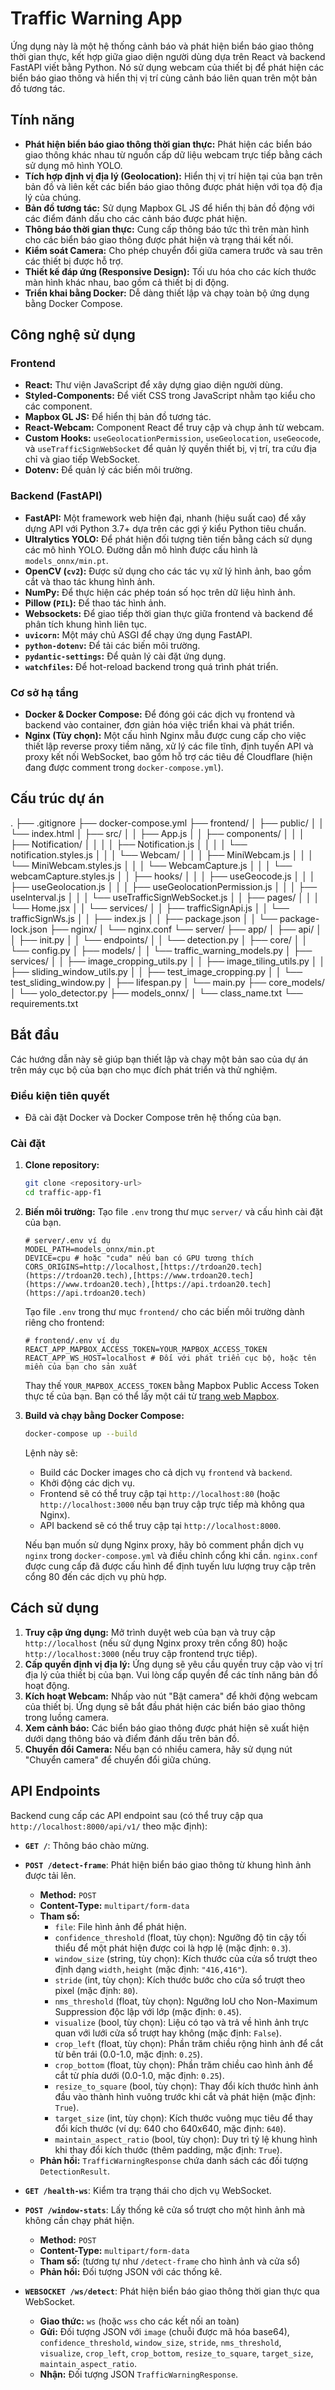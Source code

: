 # Traffic Warning App

Ứng dụng này là một hệ thống cảnh báo và phát hiện biển báo giao thông thời gian thực, kết hợp giữa giao diện người dùng dựa trên React và backend FastAPI viết bằng Python. Nó sử dụng webcam của thiết bị để phát hiện các biển báo giao thông và hiển thị vị trí cùng cảnh báo liên quan trên một bản đồ tương tác.

## Tính năng

* **Phát hiện biển báo giao thông thời gian thực:** Phát hiện các biển báo giao thông khác nhau từ nguồn cấp dữ liệu webcam trực tiếp bằng cách sử dụng mô hình YOLO.
* **Tích hợp định vị địa lý (Geolocation):** Hiển thị vị trí hiện tại của bạn trên bản đồ và liên kết các biển báo giao thông được phát hiện với tọa độ địa lý của chúng.
* **Bản đồ tương tác:** Sử dụng Mapbox GL JS để hiển thị bản đồ động với các điểm đánh dấu cho các cảnh báo được phát hiện.
* **Thông báo thời gian thực:** Cung cấp thông báo tức thì trên màn hình cho các biển báo giao thông được phát hiện và trạng thái kết nối.
* **Kiểm soát Camera:** Cho phép chuyển đổi giữa camera trước và sau trên các thiết bị được hỗ trợ.
* **Thiết kế đáp ứng (Responsive Design):** Tối ưu hóa cho các kích thước màn hình khác nhau, bao gồm cả thiết bị di động.
* **Triển khai bằng Docker:** Dễ dàng thiết lập và chạy toàn bộ ứng dụng bằng Docker Compose.

## Công nghệ sử dụng

### Frontend

* **React:** Thư viện JavaScript để xây dựng giao diện người dùng.
* **Styled-Components:** Để viết CSS trong JavaScript nhằm tạo kiểu cho các component.
* **Mapbox GL JS:** Để hiển thị bản đồ tương tác.
* **React-Webcam:** Component React để truy cập và chụp ảnh từ webcam.
* **Custom Hooks:** `useGeolocationPermission`, `useGeolocation`, `useGeocode`, và `useTrafficSignWebSocket` để quản lý quyền thiết bị, vị trí, tra cứu địa chỉ và giao tiếp WebSocket.
* **Dotenv:** Để quản lý các biến môi trường.

### Backend (FastAPI)

* **FastAPI:** Một framework web hiện đại, nhanh (hiệu suất cao) để xây dựng API với Python 3.7+ dựa trên các gợi ý kiểu Python tiêu chuẩn.
* **Ultralytics YOLO:** Để phát hiện đối tượng tiên tiến bằng cách sử dụng các mô hình YOLO. Đường dẫn mô hình được cấu hình là `models_onnx/min.pt`.
* **OpenCV (`cv2`):** Được sử dụng cho các tác vụ xử lý hình ảnh, bao gồm cắt và thao tác khung hình ảnh.
* **NumPy:** Để thực hiện các phép toán số học trên dữ liệu hình ảnh.
* **Pillow (`PIL`):** Để thao tác hình ảnh.
* **Websockets:** Để giao tiếp thời gian thực giữa frontend và backend để phân tích khung hình liên tục.
* **`uvicorn`:** Một máy chủ ASGI để chạy ứng dụng FastAPI.
* **`python-dotenv`:** Để tải các biến môi trường.
* **`pydantic-settings`:** Để quản lý cài đặt ứng dụng.
* **`watchfiles`:** Để hot-reload backend trong quá trình phát triển.

### Cơ sở hạ tầng

* **Docker & Docker Compose:** Để đóng gói các dịch vụ frontend và backend vào container, đơn giản hóa việc triển khai và phát triển.
* **Nginx (Tùy chọn):** Một cấu hình Nginx mẫu được cung cấp cho việc thiết lập reverse proxy tiềm năng, xử lý các file tĩnh, định tuyến API và proxy kết nối WebSocket, bao gồm hỗ trợ các tiêu đề Cloudflare (hiện đang được comment trong `docker-compose.yml`).

## Cấu trúc dự án

.
├── .gitignore
├── docker-compose.yml
├── frontend/
│   ├── public/
│   │   └── index.html
│   ├── src/
│   │   ├── App.js
│   │   ├── components/
│   │   │   ├── Notification/
│   │   │   │   ├── Notification.js
│   │   │   │   └── notification.styles.js
│   │   │   └── Webcam/
│   │   │       ├── MiniWebcam.js
│   │   │       └── MiniWebcam.styles.js
│   │   │       └── WebcamCapture.js
│   │   │       └── webcamCapture.styles.js
│   │   ├── hooks/
│   │   │   ├── useGeocode.js
│   │   │   ├── useGeolocation.js
│   │   │   ├── useGeolocationPermission.js
│   │   │   ├── useInterval.js
│   │   │   └── useTrafficSignWebSocket.js
│   │   ├── pages/
│   │   │   └── Home.jsx
│   │   └── services/
│   │       ├── trafficSignApi.js
│   │       └── trafficSignWs.js
│   │   ├── index.js
│   │   ├── package.json
│   │   └── package-lock.json
├── nginx/
│   └── nginx.conf
└── server/
├── app/
│   ├── api/
│   │   ├── init.py
│   │   └── endpoints/
│   │       └── detection.py
│   ├── core/
│   │   └── config.py
│   ├── models/
│   │   └── traffic_warning_models.py
│   ├── services/
│   │   ├── image_cropping_utils.py
│   │   ├── image_tiling_utils.py
│   │   ├── sliding_window_utils.py
│   │   ├── test_image_cropping.py
│   │   └── test_sliding_window.py
│   ├── lifespan.py
│   └── main.py
├── core_models/
│   └── yolo_detector.py
├── models_onnx/
│   └── class_name.txt
└── requirements.txt


## Bắt đầu

Các hướng dẫn này sẽ giúp bạn thiết lập và chạy một bản sao của dự án trên máy cục bộ của bạn cho mục đích phát triển và thử nghiệm.

### Điều kiện tiên quyết

* Đã cài đặt Docker và Docker Compose trên hệ thống của bạn.

### Cài đặt

1.  **Clone repository:**

    ```bash
    git clone <repository-url>
    cd traffic-app-f1
    ```

2.  **Biến môi trường:**
    Tạo file `.env` trong thư mục `server/` và cấu hình cài đặt của bạn.
    ```
    # server/.env ví dụ
    MODEL_PATH=models_onnx/min.pt
    DEVICE=cpu # hoặc "cuda" nếu bạn có GPU tương thích
    CORS_ORIGINS=http://localhost,[https://trdoan20.tech](https://trdoan20.tech),[https://www.trdoan20.tech](https://www.trdoan20.tech),[https://api.trdoan20.tech](https://api.trdoan20.tech)
    ```
    Tạo file `.env` trong thư mục `frontend/` cho các biến môi trường dành riêng cho frontend:
    ```
    # frontend/.env ví dụ
    REACT_APP_MAPBOX_ACCESS_TOKEN=YOUR_MAPBOX_ACCESS_TOKEN
    REACT_APP_WS_HOST=localhost # Đối với phát triển cục bộ, hoặc tên miền của bạn cho sản xuất
    ```
    Thay thế `YOUR_MAPBOX_ACCESS_TOKEN` bằng Mapbox Public Access Token thực tế của bạn. Bạn có thể lấy một cái từ [trang web Mapbox](https://docs.mapbox.com/help/getting-started/access-tokens/).

3.  **Build và chạy bằng Docker Compose:**

    ```bash
    docker-compose up --build
    ```

    Lệnh này sẽ:
    * Build các Docker images cho cả dịch vụ `frontend` và `backend`.
    * Khởi động các dịch vụ.
    * Frontend sẽ có thể truy cập tại `http://localhost:80` (hoặc `http://localhost:3000` nếu bạn truy cập trực tiếp mà không qua Nginx).
    * API backend sẽ có thể truy cập tại `http://localhost:8000`.

    Nếu bạn muốn sử dụng Nginx proxy, hãy bỏ comment phần dịch vụ `nginx` trong `docker-compose.yml` và điều chỉnh cổng khi cần. `nginx.conf` được cung cấp đã được cấu hình để định tuyến lưu lượng truy cập trên cổng 80 đến các dịch vụ phù hợp.

## Cách sử dụng

1.  **Truy cập ứng dụng:** Mở trình duyệt web của bạn và truy cập `http://localhost` (nếu sử dụng Nginx proxy trên cổng 80) hoặc `http://localhost:3000` (nếu truy cập frontend trực tiếp).
2.  **Cấp quyền định vị địa lý:** Ứng dụng sẽ yêu cầu quyền truy cập vào vị trí địa lý của thiết bị của bạn. Vui lòng cấp quyền để các tính năng bản đồ hoạt động.
3.  **Kích hoạt Webcam:** Nhấp vào nút "Bật camera" để khởi động webcam của thiết bị. Ứng dụng sẽ bắt đầu phát hiện các biển báo giao thông trong luồng camera.
4.  **Xem cảnh báo:** Các biển báo giao thông được phát hiện sẽ xuất hiện dưới dạng thông báo và điểm đánh dấu trên bản đồ.
5.  **Chuyển đổi Camera:** Nếu bạn có nhiều camera, hãy sử dụng nút "Chuyển camera" để chuyển đổi giữa chúng.

## API Endpoints

Backend cung cấp các API endpoint sau (có thể truy cập qua `http://localhost:8000/api/v1/` theo mặc định):

* **`GET /`**: Thông báo chào mừng.
* **`POST /detect-frame`**: Phát hiện biển báo giao thông từ khung hình ảnh được tải lên.
    * **Method:** `POST`
    * **Content-Type:** `multipart/form-data`
    * **Tham số:**
        * `file`: File hình ảnh để phát hiện.
        * `confidence_threshold` (float, tùy chọn): Ngưỡng độ tin cậy tối thiểu để một phát hiện được coi là hợp lệ (mặc định: `0.3`).
        * `window_size` (string, tùy chọn): Kích thước của cửa sổ trượt theo định dạng `width,height` (mặc định: `"416,416"`).
        * `stride` (int, tùy chọn): Kích thước bước cho cửa sổ trượt theo pixel (mặc định: `80`).
        * `nms_threshold` (float, tùy chọn): Ngưỡng IoU cho Non-Maximum Suppression độc lập với lớp (mặc định: `0.45`).
        * `visualize` (bool, tùy chọn): Liệu có tạo và trả về hình ảnh trực quan với lưới cửa sổ trượt hay không (mặc định: `False`).
        * `crop_left` (float, tùy chọn): Phần trăm chiều rộng hình ảnh để cắt từ bên trái (0.0-1.0, mặc định: `0.25`).
        * `crop_bottom` (float, tùy chọn): Phần trăm chiều cao hình ảnh để cắt từ phía dưới (0.0-1.0, mặc định: `0.25`).
        * `resize_to_square` (bool, tùy chọn): Thay đổi kích thước hình ảnh đầu vào thành hình vuông trước khi cắt và phát hiện (mặc định: `True`).
        * `target_size` (int, tùy chọn): Kích thước vuông mục tiêu để thay đổi kích thước (ví dụ: 640 cho 640x640, mặc định: `640`).
        * `maintain_aspect_ratio` (bool, tùy chọn): Duy trì tỷ lệ khung hình khi thay đổi kích thước (thêm padding, mặc định: `True`).
    * **Phản hồi:** `TrafficWarningResponse` chứa danh sách các đối tượng `DetectionResult`.
* **`GET /health-ws`**: Kiểm tra trạng thái cho dịch vụ WebSocket.
* **`POST /window-stats`**: Lấy thống kê cửa sổ trượt cho một hình ảnh mà không cần chạy phát hiện.
    * **Method:** `POST`
    * **Content-Type:** `multipart/form-data`
    * **Tham số:** (tương tự như `/detect-frame` cho hình ảnh và cửa sổ)
    * **Phản hồi:** Đối tượng JSON với các thống kê.

* **`WEBSOCKET /ws/detect`**: Phát hiện biển báo giao thông thời gian thực qua WebSocket.
    * **Giao thức:** `ws` (hoặc `wss` cho các kết nối an toàn)
    * **Gửi:** Đối tượng JSON với `image` (chuỗi được mã hóa base64), `confidence_threshold`, `window_size`, `stride`, `nms_threshold`, `visualize`, `crop_left`, `crop_bottom`, `resize_to_square`, `target_size`, `maintain_aspect_ratio`.
    * **Nhận:** Đối tượng JSON `TrafficWarningResponse`.
